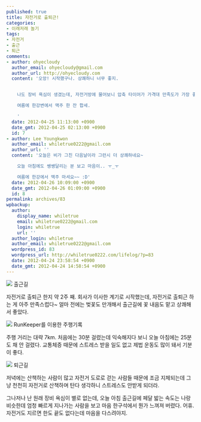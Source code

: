 ```yaml
---
published: true
title: 자전거로 출퇴근!
categories:
- 이래저래 놀기
tags:
- 자전거
- 출근
- 퇴근
comments:
- author: ohyecloudy
  author_email: ohyecloudy@gmail.com
  author_url: http://ohyecloudy.com
  content: '오앙! 시작했구나. 상쾌하니 너무 좋지.


    나도 장비 욕심이 생겼는데, 자전거방에 물어보니 압축 타이어가 가격대 만족도가 가장 좋다고 하네.

    여름에 한강변에서 맥주 한 잔 합세.

    '
  date: 2012-04-25 11:13:00 +0900
  date_gmt: 2012-04-25 02:13:00 +0900
  id: 7
- author: Lee Youngkwon
  author_email: whiletrue0222@gmail.com
  author_url: ''
  content: '오늘은 비가 그친 다음날이라 그런시 더 상쾌하네요~

    오늘 아침에도 쌩쌩달리는 분 보고 마음이.. ㅜ_ㅜ

    여름에 한강에서 맥주 마셔요~~ :D'
  date: 2012-04-26 10:09:00 +0900
  date_gmt: 2012-04-26 01:09:00 +0900
  id: 8
permalink: archives/83
wpbackup:
  author:
    display_name: whiletrue
    email: whiletrue0222@gmail.com
    login: whiletrue
    url: ''
  author_login: whiletrue
  author_email: whiletrue0222@gmail.com
  wordpress_id: 83
  wordpress_url: http://whiletrue0222.com/lifelog/?p=83
  date: 2012-04-24 23:58:54 +0900
  date_gmt: 2012-04-24 14:58:54 +0900
---
```


![](https://lh4.googleusercontent.com/-ReEbKOnQk-A/T5a7owIuxPI/AAAAAAAADlo/s-nPNl0hcK8/s720/20120418_085257.jpg)
출근길

자전거로 출퇴근 한지 약 2주 째. 회사가 이사한 계기로 시작했는데, 자전거로 출퇴근 하는 게 아주 만족스럽다~
얼마 전에는 벚꽃도 만개해서 출근길에 꽃 내음도 맡고 상쾌해서 좋았다.


![](https://lh5.googleusercontent.com/-5FLlwGiFWc8/T5a883LToYI/AAAAAAAADmc/nLid0Oa_854/s735/Cycling%2520Activity%25207.28%2520km%2520%2520%2520RunKeeper-234615.png)
RunKeeper를 이용한 주행기록

주행 거리는 대략 7km. 처음에는 30분 걸렸는데 익숙해지다 보니 오늘 아침에는 25분도 채 안 걸렸다. 교통체증 때문에 스트레스 받을 일도 없고 제법 운동도 많이 돼서 기분이 좋다.

![](https://lh4.googleusercontent.com/-rAJzOZ0xCXQ/T5a7xInhz9I/AAAAAAAADl4/6QDHGokou9E/s640/IMG_20120424_212959.jpg)
퇴근길

저녁에는 산책하는 사람이 많고 자전거 도로로 걷는 사람들 때문에 조금 지체되는데 그냥 천천히 자전거로 산책하며 탄다 생각하니 스트레스도 안받게 되더라.

그나저나 난 원래 장비 욕심이 별로 없는데, 오늘 아침 출근길에 페달 밟는 속도는 나랑 비슷한데 엄청 빠르게 지나가는 사람을 보고 마음 한구석에서 뭔가 느껴져 버렸다.
어휴. 자전거도 지르면 한도 끝도 없다는데 마음을 다스려야지.
